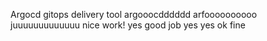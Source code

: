 Argocd gitops delivery tool 
 argooocdddddd
arfoooooooooo
juuuuuuuuuuuuu
nice work!
yes
good job
yes
yes
ok
fine
